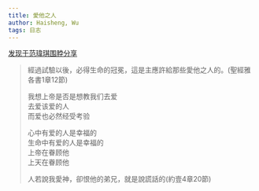 ```yaml
---
title: 愛他之人
author: Haisheng, Wu
tags: 日志
---
```


[发现于范瑋琪围脖分享](http://weibo.com/u/1752467960)

> 經過試驗以後，必得生命的冠冕，這是主應許給那些愛他之人的。(聖經雅各書1章12節)
> 
> 我想上帝是否是想教我们去爱\
> 去爱该爱的人\
> 而爱也必然经受考验
> 
> 心中有爱的人是幸福的\
> 生命中有爱的人是幸福的\
> 上帝在眷顾他\
> 上天在眷顾他
> 
> 人若說我愛神，卻恨他的弟兄，就是說謊話的(約壹4章20節)
